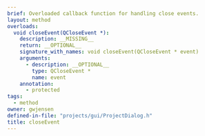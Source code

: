 ```yaml
---
brief: Overloaded callback function for handling close events.
layout: method
overloads:
  void closeEvent(QCloseEvent *):
    description: __MISSING__
    return: __OPTIONAL__
    signature_with_names: void closeEvent(QCloseEvent * event)
    arguments:
      - description: __OPTIONAL__
        type: QCloseEvent *
        name: event
    annotation:
      - protected
tags:
  - method
owner: gwjensen
defined-in-file: "projects/gui/ProjectDialog.h"
title: closeEvent
---
```

